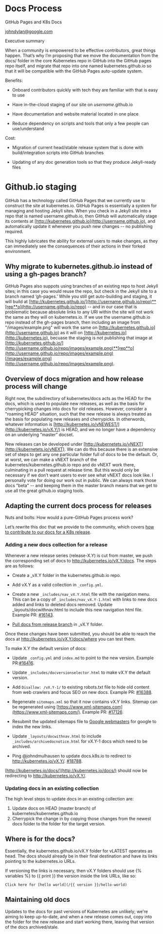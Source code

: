 # Docs Process

GitHub Pages and K8s Docs

[johndylan@google.com](mailto:johndylan@google.com)

Executive summary

When a community is empowered to be effective contributors, great things happen. That’s why I’m proposing that we move the documentation from the docs/ folder in the core Kubernetes repo in GitHub into the GitHub pages repo itself, and migrate that repo into one named kubernetes.github.io so that it will be compatible with the GitHub Pages auto-update system.

Benefits:

* Onboard contributors quickly with tech they are familiar with that is easy to use

* Have in-the-cloud staging of our site on *username*.github.io

* Have documentation and website material located in one place

* Reduce dependency on scripts and tools that only a few people can use/understand

Cost:

* Migration of current head/stable release system that is done with build/integration scripts into GitHub branches

* Updating of any doc generation tools so that they produce Jekyll-ready files

# Github.io staging

GitHub has a technology called GitHub Pages that we currently use to construct the site at kubernetes.io. GitHub Pages is essentially a system for managing and hosting Jekyll sites. When you check in a Jekyll site into a repo that is named username.github.io, then GitHub will automatically stage its contents at [http://kubernetes.github.io](http://username.github.io), and automatically update it whenever you push new changes -- no publishing required.

This highly lubricates the ability for external users to make changes, as they can immediately see the consequences of their actions in their forked environment. 

## Why migrate to kubernetes.github.io instead of using a gh-pages branch?

GitHub Pages also suppots using branches of an existing repo to host Jekyll sites; in this case you would reuse the repo, but check in the Jekyll site to a branch named ‘gh-pages.’ While you still get auto-building and staging, it will build at [http://kubernetes.github.io/](http://username.github.io/repo)**[rep**o](http://username.github.io/repo) -- and in our case that is problematic because absolute links to any URI within the site will not work the same as they will on kubernetes.io. If we use the username.github.io repo instead of the gh-pages branch, then including an image from "/images/example.png" will work the same on [http://kubernetes.github.io](http://username.github.io) as it will on [http://kubernetes.io](http://kubernetes.io), becuase the staging is not publishing that image at [http://kubernetes.github.io/](http://username.github.io/repo/images/example.png)**[rep**o](http://username.github.io/repo/images/example.png)[/images/example.png](http://username.github.io/repo/images/example.png). 

## Overview of docs migration and how release process will change

Right now, the subdirectory of kubernetes/docs acts as the HEAD for the docs, which is used to populate new releases, as well as the basis for cherrypicking changes into docs for old releases. However, consider a "roaming HEAD" situation, such that the new release is always treated as the basis for populating new releases and  cherrypicks. In otherwords, whatever information is [http://kubernetes.io/vNEWEST/](http://kubernetes.io/vX.Y/) is HEAD, and we no longer have a dependency on an underlying “master” docset. 

New releases can be developed under [http://kubernetets.io/vNEXT](http://kubernetets.io/vNEXT). We can do this because there is an extensive set of steps to get any one particular folder full of docs to be the default. Or, at worst, we can make a vNEXT branch of the kubernetes/kubernetes.github.io repo and do vNEXT work there, culminating in a pull request at release time. But this would only be necessary if we don’t want users to ever see what vNEXT docs look like. I personally vote for doing our work out in public. We can always mark those docs "beta" -- and keeping them in the master branch means that we get to use all the great github.io staging tools. 

## Adapting the current docs process for releases

Nuts and bolts: How would a pure-GitHub Pages process work? 

Let’s rewrite this doc that we provide to the community, which covers [how to contribute to our docs for a K8s release](https://github.com/kubernetes/kubernetes/blob/master/docs/devel/update-release-docs.md).

### Adding a new docs collection for a release

Whenever a new release series (release-X.Y) is cut from master, we push the corresponding set of docs to http://kubernetes.io/vX.Y/docs. The steps are as follows:

* Create a _vX.Y folder in the kubernetes.github.io repo.

* Add vX.Y as a valid collection in `_config.yml`.

* Create a new `_includes/nav_vX.Y.html` file with the navigation menu. This can be a copy of `_includes/nav_vX.Y-1.html` with links to new docs added and links to deleted docs removed. Update _layouts/docwithnav.html to include this new navigation html file. Example PR: [#16143](https://github.com/kubernetes/kubernetes/pull/16143).

* [Pull docs from release branch](https://github.com/kubernetes/kubernetes/blob/master/docs/devel/update-release-docs.md#updating-docs-in-gh-pages-branch) in _vX.Y folder.

Once these changes have been submitted, you should be able to reach the docs at http://kubernetes.io/vX.Y/docs/where you can test them.

To make X.Y the default version of docs:

* Update `_config.yml` and `index.md` to point to the new version. Example PR:[#16416](https://github.com/kubernetes/kubernetes/pull/16416).

* Update `_includes/docversionselector.html` to make vX.Y the default version.

* Add `Disallow: /vX.Y-1/` to existing robots.txt file to hide old content from web crawlers and focus SEO on new docs. Example PR: [#16388](https://github.com/kubernetes/kubernetes/pull/16388).

* Regenerate `sitemaps.xml` so that it now contains vX.Y links. Sitemap can be regenerated using [https://www.xml-sitemaps.com](https://www.xml-sitemaps.com/). Example PR: [#17126](https://github.com/kubernetes/kubernetes/pull/17126).

* Resubmit the updated sitemaps file to [Google webmasters](https://www.google.com/webmasters/tools/sitemap-list?siteUrl=http://kubernetes.io/) for google to index the new links.

* Update `_layouts/docwithnav.html` to include `_includes/archivedocnotice.html` for vX.Y-1 docs which need to be archived.

* Ping @johndmulhausen to update docs.k8s.io to redirect to http://kubernetes.io/vX.Y/. [#18788](https://github.com/kubernetes/kubernetes/issues/18788).

[http://kubernetes.io/docs/](http://kubernetes.io/docs/) should now be redirecting to http://kubernetes.io/vX.Y/.

### Updating docs in an existing collection

The high level steps to update docs in an existing collection are:

1. Update docs on HEAD (master branch) of kubernetes/kubernetes.github.io
2. Cherrypick the change in by copying those changes from the newest docs folder to the folder for the target version.

## Where is <HEAD> for the docs?

Essentially, the kubernetes.github.io/vX.Y folder for vLATEST operates as head. The docs should already be in their final destination and have its links pointing to the kubernetes.io URLs.

If versioning the links is necessary, then vX.Y folders should use {% variables %} to {{ print }} the version inside the link URLs, like so:

    Click here for [hello world](/{{ version }}/hello-world)

## Maintaining old docs

Updates to the docs for past versions of Kubernetes are unlikely; we're aiming to keep <HEAD> up-to-date, and when a new release comes out, copy <HEAD> into the folder for the new release and start working there, leaving that version of the docs archived/stale. 

